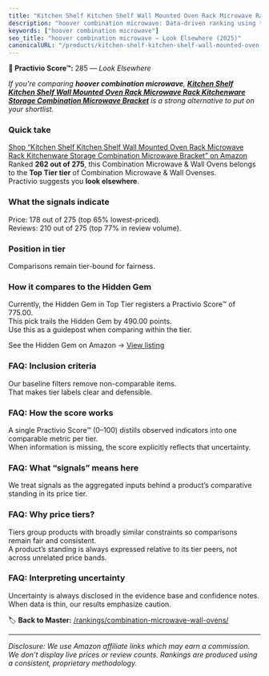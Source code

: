 ```yaml
---
title: "Kitchen Shelf Kitchen Shelf Wall Mounted Oven Rack Microwave Rack Kitchenware Storage Combination Microwave Bracket"
description: "hoover combination microwave: Data-driven ranking using the Practivio Score™. Positioned by quality, value, demand, findability, momentum."
keywords: ["hoover combination microwave"]
seo_title: "hoover combination microwave — Look Elsewhere (2025)"
canonicalURL: "/products/kitchen-shelf-kitchen-shelf-wall-mounted-oven-rack-microwave-rack-kitchenware-storage-combination-microwave-bracket-B0D39F717J/"
---
```


**🚫 Practivio Score™:** 285 — _Look Elsewhere_


*If you're comparing **hoover combination microwave**, **[Kitchen Shelf Kitchen Shelf Wall Mounted Oven Rack Microwave Rack Kitchenware Storage Combination Microwave Bracket](https://www.amazon.com/dp/B0D39F717J?tag=practivio-20)** is a strong alternative to put on your shortlist.*
### Quick take
[Shop “Kitchen Shelf Kitchen Shelf Wall Mounted Oven Rack Microwave Rack Kitchenware Storage Combination Microwave Bracket” on Amazon](https://www.amazon.com/dp/B0D39F717J?tag=practivio-20)
Ranked **262 out of 275**, this Combination Microwave & Wall Ovens belongs to the **Top Tier tier** of Combination Microwave & Wall Ovenses.  
Practivio suggests you **look elsewhere**.

### What the signals indicate
Price: 178 out of 275 (top 65% lowest-priced).  
Reviews: 210 out of 275 (top 77% in review volume).  

### Position in tier
Comparisons remain tier-bound for fairness.

### How it compares to the Hidden Gem
Currently, the Hidden Gem in Top Tier registers a Practivio Score™ of 775.00.  
This pick trails the Hidden Gem by 490.00 points.  
Use this as a guidepost when comparing within the tier.  

See the Hidden Gem on Amazon → [View listing](https://www.amazon.com/dp/B081ZS7VSM?tag=practivio-20)

### FAQ: Inclusion criteria
Our baseline filters remove non-comparable items.  
That makes tier labels clear and defensible.

### FAQ: How the score works
A single Practivio Score™ (0–100) distills observed indicators into one comparable metric per tier.  
When information is missing, the score explicitly reflects that uncertainty.

### FAQ: What “signals” means here
We treat signals as the aggregated inputs behind a product’s comparative standing in its price tier.

### FAQ: Why price tiers?
Tiers group products with broadly similar constraints so comparisons remain fair and consistent.  
A product’s standing is always expressed relative to its tier peers, not across unrelated price bands.

### FAQ: Interpreting uncertainty
Uncertainty is always disclosed in the evidence base and confidence notes.  
When data is thin, our results emphasize caution.


🏷️ **Back to Master:** [/rankings/combination-microwave-wall-ovens/](/rankings/combination-microwave-wall-ovens/)

---
_Disclosure: We use Amazon affiliate links which may earn a commission. We don’t display live prices or review counts. Rankings are produced using a consistent, proprietary methodology._
